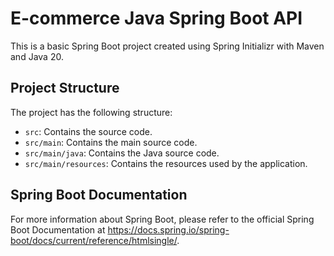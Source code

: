 # E-commerce Java Spring Boot API

This is a basic Spring Boot project created using Spring Initializr with Maven and Java 20.

## Project Structure

The project has the following structure:

- `src`: Contains the source code.
- `src/main`: Contains the main source code.
- `src/main/java`: Contains the Java source code.
- `src/main/resources`: Contains the resources used by the application.

## Spring Boot Documentation

For more information about Spring Boot, please refer to the official Spring Boot Documentation at https://docs.spring.io/spring-boot/docs/current/reference/htmlsingle/.

